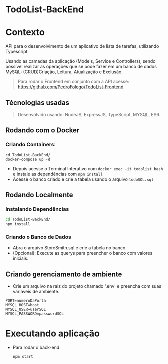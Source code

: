 # TodoList-BackEnd


# Contexto
API para o desenvolvimento de um aplicativo de lista de tarefas, utilizando Typescript.

Usando as camadas da aplicação (Models, Service e Controllers),
sendo possível realizar as operações que se pode fazer em um banco de dados MySQL: (CRUD)Criação, Leitura, Atualização e Exclusão.

> Para rodar o Frontend em conjunto com a API acesse: https://github.com/PedroFolego/TodoList-Frontend

## Técnologias usadas

> Desenvolvido usando: NodeJS, ExpressJS, TypeScript, MYSQL, ES6.


## Rodando com o Docker

### Criando Containers: 

```
cd TodoList-BackEnd/
docker-compose up -d
```
* Depois acesse o Terminal Interativo com `docker exec -it todolist bash` e instale as dependências com `npm install`
* Acesse o banco criado e crie a tabela usando o arquivo `todoSQL.sql`

## Rodando Localmente

### Instalando Dependências

```bash
cd TodoList-BackEnd/ 
npm install
``` 

### Criando o Banco de Dados

* Abra o arquivo StoreSmith.sql e crie a tabela no banco.
* (Opcional): Execute as querys para preencher o banco com valores iniciais.  

## Criando gerenciamento de ambiente

* Crie um arquivo na raiz do projeto chamado '.env' e preencha com suas variáveis de ambiente.

```
PORT=numeroDaPorta
MYSQL_HOST=host
MYSQL_USER=userSQL
MYSQL_PASSWORD=passwordSQL
```

# Executando aplicação

* Para rodar o back-end:

  ```
  npm start
  ```
